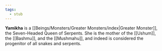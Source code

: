 ```yaml
---
tags:
  - stub
---
```

**Yamikha** is a [[Beings/Monsters/Greater Monsters/index|Greater Monster]], the Seven-Headed Queen of Serpents. She is the mother of the [[Ushum]], the [[Bashmu]], and the [[Mushmahu]], and indeed is considered the progenitor of all snakes and serpents.